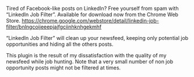 Tired of Facebook-like posts on LinkedIn? Free yourself from spam with “LinkedIn Job Filter”.
Available for download now from the Chrome Web Store.
https://chrome.google.com/webstore/detail/linkedin-job-filter/bnlngcoijeeepjajfgciinhknhgekmhf

“LinkedIn Job Filter” will clean up your newsfeed, keeping only potential job opportunities and hiding all the others posts.

This plugin is the result of my dissatisfaction with the quality of my newsfeed while job hunting.
Note that a very small number of non job opportunity posts might not be filtered at times.
